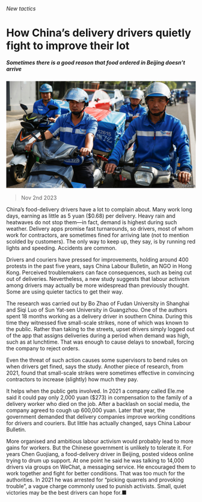 ###### New tactics

# How China’s delivery drivers quietly fight to improve their lot 

##### Sometimes there is a good reason that food ordered in Beijing doesn’t arrive 

![image](images/20231104_CNP003.jpg) 

> Nov 2nd 2023 

China’s food-delivery drivers have a lot to complain about. Many work long days, earning as little as 5 yuan ($0.68) per delivery. Heavy rain and heatwaves do not stop them—in fact, demand is highest during such weather. Delivery apps promise fast turnarounds, so drivers, most of whom work for contractors, are sometimes fined for arriving late (not to mention scolded by customers). The only way to keep up, they say, is by running red lights and speeding. Accidents are common.

Drivers and couriers have pressed for improvements, holding around 400 protests in the past five years, says China Labour Bulletin, an NGO in Hong Kong. Perceived troublemakers can face consequences, such as being cut out of deliveries. Nevertheless, a new study suggests that labour activism among drivers may actually be more widespread than previously thought. Some are using quieter tactics to get their way.

The research was carried out by Bo Zhao of Fudan University in Shanghai and Siqi Luo of Sun Yat-sen University in Guangzhou. One of the authors spent 18 months working as a delivery driver in southern China. During this time they witnessed five small-scale strikes, none of which was known to the public. Rather than taking to the streets, upset drivers simply logged out of the app that assigns deliveries during a period when demand was high, such as at lunchtime. That was enough to cause delays to snowball, forcing the company to reject orders.

Even the threat of such action causes some supervisors to bend rules on when drivers get fined, says the study. Another piece of research, from 2021, found that small-scale strikes were sometimes effective in convincing contractors to increase (slightly) how much they pay.

It helps when the public gets involved. In 2021 a company called Ele.me said it could pay only 2,000 yuan ($273) in compensation to the family of a delivery worker who died on the job. After a backlash on social media, the company agreed to cough up 600,000 yuan. Later that year, the government demanded that delivery companies improve working conditions for drivers and couriers. But little has actually changed, says China Labour Bulletin. 

More organised and ambitious labour activism would probably lead to more gains for workers. But the Chinese government is unlikely to tolerate it. For years Chen Guojiang, a food-delivery driver in Beijing, posted videos online trying to drum up support. At one point he said he was talking to 14,000 drivers via groups on WeChat, a messaging service. He encouraged them to work together and fight for better conditions. That was too much for the authorities. In 2021 he was arrested for “picking quarrels and provoking trouble”, a vague charge commonly used to punish activists. Small, quiet victories may be the best drivers can hope for.■


